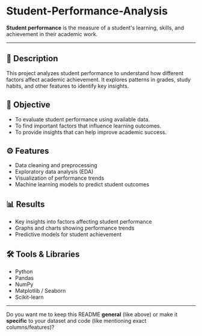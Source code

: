 # Student-Performance-Analysis
**Student performance** is the measure of a student's learning, skills, and achievement in their academic work.

---

## 📌 Description

This project analyzes student performance to understand how different factors affect academic achievement. It explores patterns in grades, study habits, and other features to identify key insights.

## 🎯 Objective

* To evaluate student performance using available data.
* To find important factors that influence learning outcomes.
* To provide insights that can help improve academic success.

## ⚙️ Features

* Data cleaning and preprocessing
* Exploratory data analysis (EDA)
* Visualization of performance trends
* Machine learning models to predict student outcomes

## 📊 Results

* Key insights into factors affecting student performance
* Graphs and charts showing performance trends
* Predictive models for student achievement

## 🛠️ Tools & Libraries

* Python
* Pandas
* NumPy
* Matplotlib / Seaborn
* Scikit-learn

---

Do you want me to keep this README **general** (like above) or make it **specific** to your dataset and code (like mentioning exact columns/features)?
